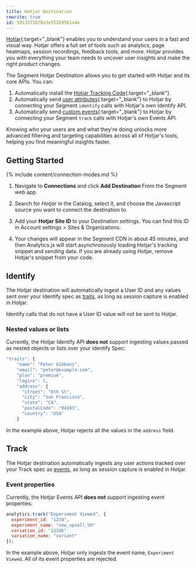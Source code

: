 ```yaml
---
title: Hotjar Destination
rewrite: true
id: 5913371070a3e552b9561a4e
---
```

[Hotjar](https://hotjar.com){:target="_blank"} enables you to understand your users in a fast and visual way. Hotjar offers a full set of tools such as analytics, page heatmaps, session recordings, feedback tools, and more. Hotjar provides you with everything your team needs to uncover user insights and make the right product changes.

The Segment Hotjar Destination allows you to get started with Hotjar and its core APIs. You can:
1. Automatically install the [Hotjar Tracking Code](https://help.hotjar.com/hc/en-us/articles/115011639927){:target="_blank"}.
2. Automatically send [user attributes](https://help.hotjar.com/hc/en-us/articles/360033640653-Identify-API-Reference){:target="_blank"} to Hotjar by connecting your Segment `identify` calls with Hotjar's own Identify API.
3. Automatically send [custom events](https://help.hotjar.com/hc/en-us/articles/4405109971095-Events-API-Reference){:target="_blank"} to Hotjar by connecting your Segment `track` calls with Hotjar's own Events API.

Knowing who your users are and what they're doing unlocks more advanced filtering and targeting capabilities across all of Hotjar's tools, helping you find meaningful insights faster.

## Getting Started

{% include content/connection-modes.md %}

1. Navigate to **Connections** and click **Add Destination** From the Segment web app.

2. Search for *Hotjar* in the Catalog, select it, and choose the Javascript source you want to connect the destination to.

3. Add your **Hotjar Site ID** to your Destination settings. You can find this ID in Account settings > Sites & Organizations.

4. Your changes will appear in the Segment CDN in about 45 minutes, and then Analytics.js will start asynchronously loading Hotjar's tracking snippet and sending data. If you are already using Hotjar, remove Hotjar's snippet from your code.

## Identify

The Hotjar destination will automatically ingest a User ID and any values sent over your Identify spec as [traits](/docs/connections/spec/identify/#traits), as long as session capture is enabled in Hotjar.

Identify calls that do not have a User ID value will not be sent to Hotjar.

### Nested values or lists

Currently, the Hotjar Identify API **does not** support ingesting values passed as nested objects or lists over your identify Spec:

```js
"traits": {
    "name": "Peter Gibbons",
    "email": "peter@example.com",
    "plan": "premium",
    "logins": 5,
    "address": {
      "street": "6th St",
      "city": "San Francisco",
      "state": "CA",
      "postalCode": "94103",
      "country": "USA"
    }
```

In the example above, Hotjar rejects all the values in the `address` field.

## Track

The Hotjar destination automatically ingests any user actions tracked over your Track spec as [events](/docs/connections/spec/track/), as long as session capture is enabled in Hotjar.

### Event properties

Currently, the Hotjar Events API **does not** support ingesting event properties:

```js
analytics.track("Experiment Viewed", {
  experiment_id: "1234",
  experiment_name: "new_upsell_UX"
  variation_id: "1234b"
  variation_name: "variant"
});
```

In the example above, Hotjar only ingests the event name, `Experiment Viewed`. All of its event properties are rejected.
